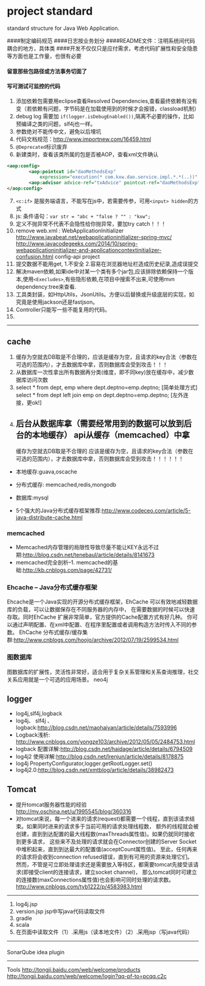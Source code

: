 # project standard
standard structure for Java Web Application.  <br/>

####制定编码规范
####日志按业务划分
####README文件：注明系统间代码耦合的地方，具体类
####开发不仅仅只是应付需求，考虑代码扩展性和安全隐患等方面也是工作量，也很有必要
#### 留意那些包路径或方法事务切面了
#### 写可测试可监控的代码

1. 添加依赖包需要用eclipse查看Resolved Dependencies,查看最终依赖有没有变（若依赖有问题，字节码是在加载使用到的时候才会报错，classload机制）
2. debug log 需要加 `if(logger.isDebugEnabled())`,隔离不必要的操作，比如预编译之类的问题，slf4j也一样。
3. 参数绝对不能传中文，避免以后埋坑
4. 代码文档规范：<http://www.importnew.com/16459.html>
5. `@Deprecated`标识废弃
6. 新建类时，查看该类所属的包是否被AOP，查看xml文件确认  <br/>
``` xml
<aop:config>
		<aop:pointcut id="daoMethodsExp"
			expression="execution(* com.kxw.dao.service.impl.*.*(..))" />
		<aop:advisor advice-ref="txAdvice" pointcut-ref="daoMethodsExp" />
</aop:config>
```
7.  `<c:if>` 是服务端语言，不能写在js中，若需要传参，可用`<input> hidden`的方式
8. js: 条件语句：`var str = "abc + "false ? "" : "kxw";`
9. 定义不抛异常不代表不会隐性给你抛异常，要加try catch！！！
10. remove web.xml : WebApplicationInitializer   <http://www.javabeat.net/webapplicationinitializer-spring-mvc/>
<http://www.javacodegeeks.com/2014/10/spring-webapplicationinitializer-and-applicationcontextinitializer-confusion.html>
config-api project
11. 提交数据不能用get, 1.不安全 2.容易在浏览器地址栏造成历史纪录,造成误提交
12. 解决maven依赖,如果ide中对某一个类有多个jar包,应该排除依赖保持一个版本,使用`<Execludes>`,有些隐形依赖,在项目中搜索不出来,可使用mvn dependency:tree来查看.
13. 工具类封装，如HttpUtils，JsonUtils。方便以后替换或升级底层的实现，如究竟是使用jackson还是fastjson。
14. Controller只能写一些不能复用的代码。
15.

***

## cache
1. 缓存为空就去DB取是不合理的，应该是缓存为空，且请求的key合法（参数在可选的范围内），才去数据库中拿，否则数据库会受到攻击！！！
2. 从数据库一次性拿出所有数据再分类(维度，即不同key)放在缓存中，减少数据库访问次数
3. select * from dept, emp where dept.deptno=emp.deptno; [简单处理方式]  <br/>
   select * from dept left join emp on dept.deptno=emp.deptno;  [左外连接，更ok!]  
4. 后台从数据库拿（需要经常用到的数据可以放到后台的本地缓存）
   api从缓存（memcached）中拿
   ----------
   缓存为空就去DB取是不合理的
   应该是缓存为空，且请求的key合法（参数在可选的范围内），才去数据库中拿，否则数据库会受到攻击！！！！！！


   
+ 本地缓存:guava,oscache
+ 分布式缓存: memcached,redis,mongodb
+ 数据库:mysql

+ 5个强大的Java分布式缓存框架推荐:<http://www.codeceo.com/article/5-java-distribute-cache.html>

### memcached
+  Memcached内存管理的局限性导致尽量不能让KEY永远不过期:<http://blog.csdn.net/tenebaul/article/details/8141673>
+ memcached完全剖析–1. memcached的基础:<http://kb.cnblogs.com/page/42731/>



### Ehcache – Java分布式缓存框架
Ehcache是一个Java实现的开源分布式缓存框架，EhCache 可以有效地减轻数据库的负载，可以让数据保存在不同服务器的内存中，
在需要数据的时候可以快速存取。同时EhCache 扩展非常简单，官方提供的Cache配置方式有好几种。
你可以通过声明配置、在xml中配置、在程序里配置或者调用构造方法时传入不同的参数。
EhCache 分布式缓存/缓存集群:<http://www.cnblogs.com/hoojo/archive/2012/07/19/2599534.html>


### 图数据库
图数据库的扩展性，灵活性非常好，适合用于复杂关系管理和关系查询推理，社交关系应用就是一个可选的应用场景。
neo4j 

## logger
+ log4j,slf4j,logback
+ log4j、 slf4j 、logback:<http://blog.csdn.net/maohaiyan/article/details/7593996>
+ Logback浅析: <http://www.cnblogs.com/yongze103/archive/2012/05/05/2484753.html>
+ logback 配置详解:<http://blog.csdn.net/haidage/article/details/6794509>
+ log4j2 使用详解:<http://blog.csdn.net/lrenjun/article/details/8178875>
+ log4j PropertyConfigurator,logger.getRootLogger.set()
+ log4j2.0:<http://blog.csdn.net/xmtblog/article/details/38982473>


## Tomcat
+ 提升tomcat服务器性能的经验<http://my.oschina.net/u/1995545/blog/360316>
+ 对tomcat来说，每一个进来的请求(request)都需要一个线程，直到该请求结束。如果同时进来的请求多于当前可用的请求处理线程数，
额外的线程就会被创建，直到到达配置的最大线程数(maxThreads属性值)。如果仍就同时接收到更多请求，
这些来不及处理的请求就会在Connector创建的Server Socket中堆积起来，直到到达最大的配置值(acceptCount属性值)。
至此，任何再来的请求将会收到connection refused错误，直到有可用的资源来处理它们。
然而，不管是可立即处理请求还是需要放入等待区，都需要tomcat先接受该请求(即接受client的连接请求，建立socket channel)，
那么tomcat同时可建立的连接数(maxConnections属性值)也会影响可同时处理的请求数。
<http://www.cnblogs.com/tyb1222/p/4583983.html>



***

1. log4j.jsp
2. version.jsp  jsp中写java代码读取文件
3. gradle
4. scala
5. 在页面中读取文件（1）.采用js（读本地文件）（2）.采用jsp（写java代码）

---

#### 


SonarQube idea plugin

---

Tools 
<http://tongji.baidu.com/web/welcome/products>
<http://tongji.baidu.com/web/welcome/login?qq-pf-to=pcqq.c2c>
